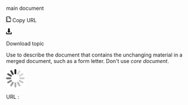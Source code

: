 # 

main document

![Copy URL](media/main-document/Copy.png)
Copy URL

![Download](media/main-document/Download.png)

Download topic

Use to describe the document that contains the unchanging material in a merged document, such as a form letter. Don't use *core document*.

![In progress](media/main-document/activity-large.gif)

URL :
